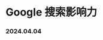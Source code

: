 # Google 搜索影响力


<ImgView title="Google 搜索影响力" url="https://6.z.wiki/autoupload/20240211/dxbm.1918X1302-image.png" />


<ImgView title="Google 搜索影响力" url="https://3.z.wiki/autoupload/20240331/9Pgg.1556X1152-image.png" />


### 2024.04.04

<ImgView title="Google 搜索影响力" url="https://1.z.wiki/autoupload/20240404/ALmn.1222X950-image.png" />

